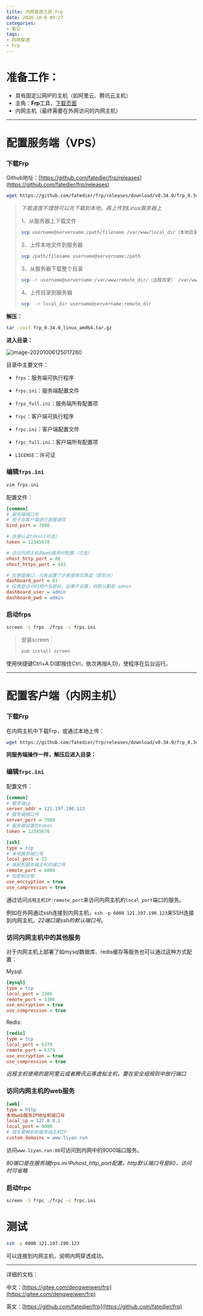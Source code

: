 ```yaml
---
title: 内网穿透工具-Frp
date: 2020-10-6 09:27
categories:
- 笔记
tags: 
- 内网穿透
- Frp
---
```


# 准备工作：

- 具有固定公网IP的主机（如阿里云、腾讯云主机）
- 主角：**Frp**工具，[下载页面](https://github.com/fatedier/frp/releases)
- 内网主机（最终需要在外网访问的内网主机）



---

# 配置服务端（VPS）

### 下载Frp

Github地址：[https://github.com/fatedier/frp/releases](https://github.com/fatedier/frp/releases)

```bash
wget https://github.com/fatedier/frp/releases/download/v0.34.0/frp_0.34.0_linux_amd64.tar.gz
```

>*下载速度不理想可以先下载到本地，再上传到Linux服务器上*
>
>1、从服务器上下载文件
>
>```bash
>scp username@servername:/path/filename /var/www/local_dir（本地目录）
>```
>
>2、上传本地文件到服务器
>
>```bash
>scp /path/filename username@servername:/path
>```
>
>3、从服务器下载整个目录
>
>```bash
>scp -r username@servername:/var/www/remote_dir/（远程目录） /var/www/local_dir（本地目录）
>```
>
>4、上传目录到服务器
>
>```bash
>scp  -r local_dir username@servername:remote_dir
>```

**解压：**

```bash
tar -zxvf frp_0.34.0_linux_amd64.tar.gz
```

**进入目录：**

![image-20201006125017260](https://images.shiguangping.com/imgs/20201006125017.png)

目录中主要文件：

- `frps`：服务端可执行程序
- `frps.ini`：服务端配置文件
- `frps_full.ini`：服务端所有配置项

- `frpc`：客户端可执行程序
- `frpc.ini`：客户端配置文件
- `frpc_full.ini`：客户端所有配置项
- `LICENSE`：许可证



### 编辑`frps.ini`

```bash
vim frps.ini
```

配置文件：

```ini
[common]
# 服务端端口号
# 用于与客户端进行连接通信
bind_port = 7000

# 连接认证token(可选)
token = 12345678

# 访问内网主机的web服务时配置（可选）
vhost_http_port = 80
vhost_https_port = 443

# 仪表盘端口，只有设置了才能使用仪表盘（即后台）
dashboard_port = 81
# 仪表盘访问的用户名密码，如果不设置，则默认都是 admin
dashboard_user = admin
dashboard_pwd = admin
```

### 启动frps

```bash
screen -S frps ./frps -c frps.ini
```

>安装screen：
>
>```bash
>yum install screen
>```

使用快捷键Ctrl+A D(即按住Ctrl，依次再按A,D)，使程序在后台运行。

---

# 配置客户端（内网主机）

### 下载Frp

在内网主机中下载Frp，或通过本地上传：

```bash
wget https://github.com/fatedier/frp/releases/download/v0.34.0/frp_0.34.0_linux_amd64.tar.gz
```

**同服务端操作一样，解压后进入目录：**

### 编辑`frpc.ini`

配置文件：

```ini
[common]
# 服务端ip
server_addr = 121.197.190.123
# 服务端端口号
server_port = 7000
# 服务端设置的token
token = 12345678

[ssh]
type = tcp
# 本地服务端口号
local_port = 22
# 映射到服务端主机的端口号
remote_port = 6000
# 加密和压缩
use_encryption = true
use_compression = true
```

通过访问`远程主机IP:remote_port`来访问内网主机的`local_port`端口的服务。

例如在外网通过ssh连接到内网主机，`ssh -p 6000 121.197.190.123`来SSH连接到内网主机，*22端口是ssh的默认端口号*。

### 访问内网主机中的其他服务

对于内网主机上部署了如mysql数据库、redis缓存等服务也可以通过这种方式配置：

Mysql:

```ini
[mysql]
type = tcp
local_port = 3306
remote_port = 3306
use_encryption = true
use_compression = true
```

Redis:

```ini
[redis]
type = tcp
local_port = 6379
remote_port = 6379
use_encryption = true
use_compression = true
```

*远程主机使用的是阿里云或者腾讯云等虚拟主机，要在安全组规则中放行端口*

### 访问内网主机的web服务

```ini
[web]
type = http
本地web服务IP地址和端口号
local_ip = 127.0.0.1
local_port = 9000
# 域名要解析到服务端主机IP
custom_domains = www.liyan.run
```

访问`www.liyan.run:80`可访问到内网中的9000端口服务。

*80端口是在服务端frps.ini中vhost_http_port配置。http默认端口号是80，访问时可省略*

### 启动frpc

```bash
screen -S frpc ./frpc -c frpc.ini
```



# 测试

```bash
ssh -p 6000 121.197.190.123
```

可以连接到内网主机，说明内网穿透成功。

---

详细的文档：

中文：[https://gitee.com/dengweiwen/frp](https://gitee.com/dengweiwen/frp)

英文：[https://github.com/fatedier/frp](https://github.com/fatedier/frp)

